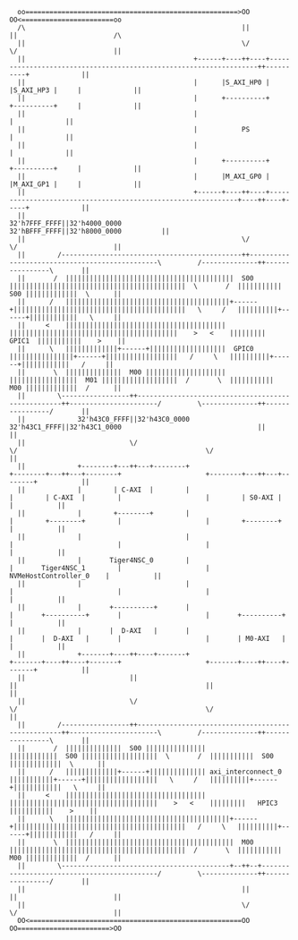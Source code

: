 



      oo=====================================================>OO                                                                        OO<=======================oo
      /\                                                      ||                                                                        ||                        /\
      ||                                                      \/                                                                        \/                        ||
      ||                                          +------+----++----+-------------------------------------------------------------------++----------+             ||
      ||                                          |      |S_AXI_HP0 |                                                              |S_AXI_HP3 |     |             ||
      ||                                          |      +----------+                                                              +----------+     |             ||
      ||                                          |                                                                                                 |             ||
      ||                                          |           PS                                                                                    |             ||
      ||                                          |                                                                                                 |             ||
      ||                                          |      +----------+                                                              +----------+     |             ||
      ||                                          |      |M_AXI_GP0 |                                                              |M_AXI_GP1 |     |             ||
      ||                                          +------+----++----+--------------------------------------------------------------+----++----+-----+             ||
      ||                                         32'h7FFF_FFFF||32'h4000_0000                                              32'hBFFF_FFFF||32'h8000_0000          ||
      ||                                                      \/                                                                        \/                        ||
      ||        /---------------------------------------------++-----------------------------------------------\         /--------------++----------------\       ||
      ||       /  ||||||||||||||||||||||||||||||||||||||||||  S00 ||||||||||||||||||||||||||||||||||||||||||||  \       /  |||||||||||  S00 |||||||||||||  \      ||
      ||      /   |||||||||||||||||||||||||||||||||||||||||+------+|||||||||||||||||||||||||||||||||||||||||||   \     /   ||||||||||+------+||||||||||||   \     ||
      ||     <    ||||||||||||||||||||||||||||||||||||||||          ||||||||||||||||||||||||||||||||||||||||||    >   <    |||||||||   GPIC1  |||||||||||    >    ||
      ||      \   |||||||||||||+------+|||||||||||||||||||  GPIC0   ||||||||||||||||+------+||||||||||||||||||   /     \   ||||||||||+------+||||||||||||   /     ||
      ||       \  ||||||||||||||  M00 ||||||||||||||||||||          |||||||||||||||||  M01 |||||||||||||||||||  /       \  |||||||||||  M00 |||||||||||||  /      ||
      ||        \-----------------++---------------------------------------------------++----------------------/         \--------------++----------------/       ||
      ||             32'h43C0_FFFF||32'h43C0_0000                         32'h43C1_FFFF||32'h43C1_0000                                  ||                        ||
      ||                          \/                                                   \/                                               \/                        ||
      ||             +--------+---++---+--------+                         +--------+---++---+--------+                     +--------+---++---+--------+           ||
      ||             |        | C-AXI  |        |                         |        | C-AXI  |        |                     |        | S0-AXI |        |           ||
      ||             |        +--------+        |                         |        +--------+        |                     |        +--------+        |           ||
      ||             |                          |                         |                          |                     |                          |           ||
      ||             |       Tiger4NSC_0        |                         |       Tiger4NSC_1        |                     |  NVMeHostController_0    |           ||
      ||             |                          |                         |                          |                     |                          |           ||
      ||             |       +----------+       |                         |       +----------+       |                     |       +----------+       |           ||
      ||             |       |  D-AXI   |       |                         |       |  D-AXI   |       |                     |       | M0-AXI   |       |           ||
      ||             +-------+----++----+-------+                         +-------+----++----+-------+                     +-------+----++----+-------+           ||
      ||                          ||                                                   ||                                               ||                        ||
      ||                          \/                                                   \/                                               \/                        ||
      ||        /-----------------++---------------------------------------------------++----------------------\         /--------------++----------------\       ||
      ||       /  ||||||||||||||  S00 |||||||||||||||                    ||||||||||||  S00 |||||||||||||||||||  \       /  |||||||||||  S00 |||||||||||||  \      ||
      ||      /   |||||||||||||+------+|||||||||||||| axi_interconnect_0 |||||||||||+------+||||||||||||||||||   \     /   ||||||||||+------+||||||||||||   \     ||
      ||     <    |||||||||||||||||||||||||||||||||||                    |||||||||||||||||||||||||||||||||||||    >   <    |||||||||   HPIC3  |||||||||||    >    ||
      ||      \   |||||||||||||||||||||||||||||||||||||||||+------+|||||||||||||||||||||||||||||||||||||||||||   /     \   ||||||||||+------+||||||||||||   /     ||
      ||       \  ||||||||||||||||||||||||||||||||||||||||||  M00 ||||||||||||||||||||||||||||||||||||||||||||  /       \  |||||||||||  M00 |||||||||||||  /      ||
      ||        \------------------------------------------+--++--+--------------------------------------------/         \--------------++----------------/       ||
      ||                                                      ||                                                                        ||                        ||                        
      ||                                                      \/                                                                        \/                        ||                        
      OO<=====================================================OO                                                                        OO=======================>OO





